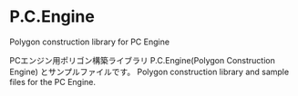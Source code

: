 # P.C.Engine
Polygon construction library for PC Engine

PCエンジン用ポリゴン構築ライブラリ P.C.Engine(Polygon Construction Engine) とサンプルファイルです。
Polygon construction library and sample files for the PC Engine.
